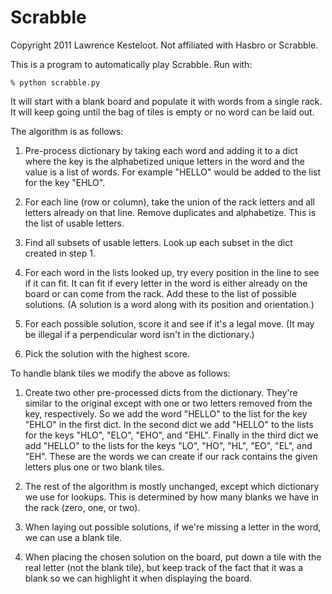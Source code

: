 Scrabble
========

Copyright 2011 Lawrence Kesteloot. Not affiliated with Hasbro or Scrabble.

This is a program to automatically play Scrabble. Run with:

    % python scrabble.py

It will start with a blank board and populate it with words from a single rack.
It will keep going until the bag of tiles is empty or no word can be laid out.

The algorithm is as follows:

1. Pre-process dictionary by taking each word and adding it to a dict where the
    key is the alphabetized unique letters in the word and the value is a list
    of words. For example "HELLO" would be added to the list for the key "EHLO".

2. For each line (row or column), take the union of the rack letters and all
    letters already on that line. Remove duplicates and alphabetize. This is
    the list of usable letters.

3. Find all subsets of usable letters. Look up each subset in the dict created
    in step 1.

4. For each word in the lists looked up, try every position in the line to see
    if it can fit. It can fit if every letter in the word is either already
    on the board or can come from the rack. Add these to the list of possible
    solutions. (A solution is a word along with its position and orientation.)

5. For each possible solution, score it and see if it's a legal move. (It may
    be illegal if a perpendicular word isn't in the dictionary.)

6. Pick the solution with the highest score.

To handle blank tiles we modify the above as follows:

1. Create two other pre-processed dicts from the dictionary. They're similar
    to the original except with one or two letters removed from the key, respectively.
    So we add the word "HELLO" to the list for the key "EHLO" in the first dict.
    In the second dict we add "HELLO" to the lists for the keys "HLO", "ELO", "EHO",
    and "EHL". Finally in the third dict we add "HELLO" to the lists for the
    keys "LO", "HO", "HL", "EO", "EL", and "EH". These are the words we can
    create if our rack contains the given letters plus one or two blank tiles.

2. The rest of the algorithm is mostly unchanged, except which dictionary we use
    for lookups. This is determined by how many blanks we have in the rack (zero,
    one, or two).

3. When laying out possible solutions, if we're missing a letter in the word,
    we can use a blank tile.

4. When placing the chosen solution on the board, put down a tile with the real
    letter (not the blank tile), but keep track of the fact that it was a blank
    so we can highlight it when displaying the board.
